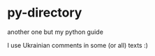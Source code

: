 # py-directory

another one but my python guide

I use Ukrainian comments in some (or all) texts :)
